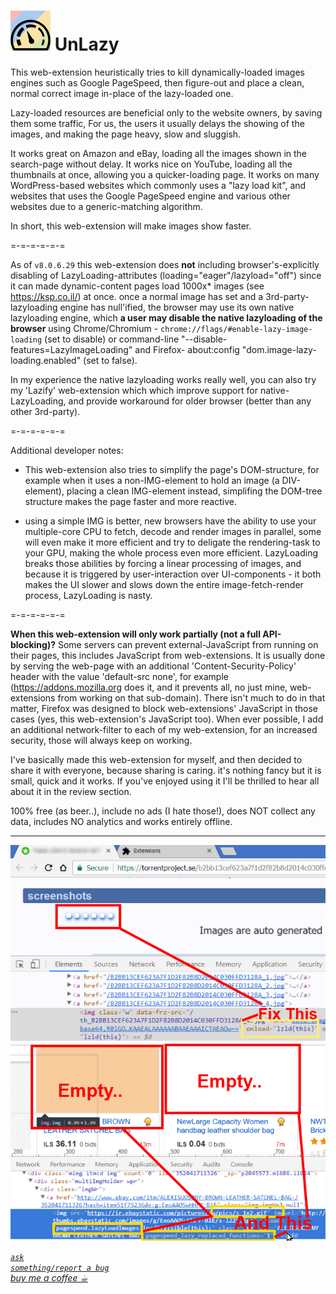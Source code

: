 <h1><img src="resources/icon.png" height="64" width="64"/> UnLazy</h1>

This web-extension heuristically tries to kill dynamically-loaded images engines such as Google PageSpeed, then figure-out and place a clean, normal correct image in-place of the lazy-loaded one.

Lazy-loaded resources are beneficial only to the website owners, by saving them some traffic,
For us, the users it usually delays the showing of the images, and making the page heavy, slow and sluggish.

It works great on Amazon and eBay, loading all the images shown in the search-page without delay.
It works nice on YouTube, loading all the thumbnails at once, allowing you a quicker-loading page.
It works on many WordPress-based websites which commonly uses a "lazy load kit", and websites that uses the Google PageSpeed engine and various other websites due to a generic-matching algorithm.

In short, this web-extension will make images show faster.

=-=-=-=-=-=

As of <code>v8.0.6.29</code> this web-extension does <strong>not</strong> including browser's-explicitly disabling of LazyLoading-attributes (loading="eager"/lazyload="off") since it can made dynamic-content pages load 1000x* images (see https://ksp.co.il/) at once. once a normal image has set and a 3rd-party-lazyloading engine has null'ified, the browser may use its own native lazyloading engine, which <strong>a user may disable the native lazyloading of the browser</strong> using Chrome/Chromium - <code>chrome://flags/#enable-lazy-image-loading</code> (set to disable) or command-line "--disable-features=LazyImageLoading" and Firefox- about:config "dom.image-lazy-loading.enabled" (set to false). 

In my experience the native lazyloading works really well, 
you can also try my 'Lazify' web-extension which which improve support for native-LazyLoading, and provide workaround for older browser (better than any other 3rd-party).

=-=-=-=-=-=

Additional developer notes:
- This web-extension also tries to simplify the page's DOM-structure, 
for example when it uses a non-IMG-element to hold an image (a DIV-element), 
placing a clean IMG-element instead, simplifing the DOM-tree structure makes the page faster and more reactive.

- using a simple IMG is better, new browsers have the ability to use your multiple-core CPU to fetch, decode and render images in parallel, some will even make it more efficient and try to deligate the rendering-task to your GPU, making the whole process even more efficient.
LazyLoading breaks those abilities by forcing a linear processing of images, and because it is triggered by user-interaction over UI-components - it both makes the UI slower and slows down the entire image-fetch-render process, LazyLoading is nasty.

=-=-=-=-=-=


<strong>When this web-extension will only work partially (not a full API-blocking)?</strong>
Some servers can prevent external-JavaScript from running on their pages, this includes JavaScript from web-extensions. It is usually done by serving the web-page with an additional 'Content-Security-Policy' header with the value 'default-src none', for example (https://addons.mozilla.org does it, and it prevents all, no just mine, web-extensions from working on that sub-domain). There isn't much to do in that matter, Firefox was designed to block web-extensions' JavaScript in those cases (yes, this web-extension's JavaScript too). When ever possible, I add an additional network-filter to each of my web-extension, for an increased security, those will always keep on working.

I've basically made this web-extension for myself, and then decided to share it with everyone, because sharing is caring. it's nothing fancy but it is small, quick and it works. If you've enjoyed using it I'll be thrilled to hear all about it in the review section. 

100% free (as beer..), include no ads (I hate those!), does NOT collect any data, includes NO analytics and works entirely offline.
<hr/>

<img alt="" src="resources/screenshot_1.png"/>

<img alt="" src="resources/screenshot_2.png"/>





<a href="https://github.com/eladkarako/chrome_extensions/issues/new?title=UnLazy%20-%20"><em><code>ask something/report a bug</code></em></a>  
<a href="https://paypal.me/e1adkarak0/5USD"><em>buy me a coffee ☕︎</em></a>  
